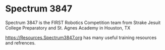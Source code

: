 # Spectrum 3847

Spectrum 3847 is the FIRST Robotics Competition team from Strake Jesuit College Preparatory and St. Agnes Academy in Houston, TX

https://Resources.Spectrum3847.org has many useful training resources and refrences.
